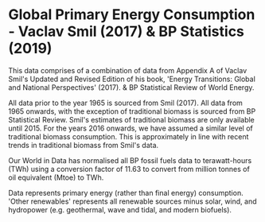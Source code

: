 # Global Primary Energy Consumption - Vaclav Smil (2017) & BP Statistics (2019)

This data comprises of a combination of data from Appendix A of Vaclav Smil's Updated and Revised Edition of his book, 'Energy Transitions: Global and National Perspectives' (2017). & BP Statistical Review of World Energy.

All data prior to the year 1965 is sourced from Smil (2017). All data from 1965 onwards, with the exception of traditional biomass is sourced from BP Statistical Review. Smil's estimates of traditional biomass are only available until 2015. For the years 2016 onwards, we have assumed a similar level of traditional biomass consumption. This is approximately in line with recent trends in traditional biomass from Smil's data.

Our World in Data has normalised all BP fossil fuels data to terawatt-hours (TWh) using a conversion factor of 11.63 to convert from million tonnes of oil equivalent (Mtoe) to TWh.

Data represents primary energy (rather than final energy) consumption. 'Other renewables' represents all renewable sources minus solar, wind, and hydropower (e.g. geothermal, wave and tidal, and modern biofuels).


